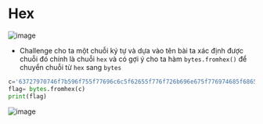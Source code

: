 # Hex
![image](https://user-images.githubusercontent.com/97203151/220955591-e91f4553-d8e3-4226-a69a-34984e9b52d9.png)  
- Challenge cho ta một chuỗi ký tự và dựa vào tên bài ta xác định được chuỗi đó chính là chuỗi `hex` và có gợi ý cho ta hàm `bytes.fromhex()` để chuyển chuỗi từ `hex` sang `bytes`
```Python
c='63727970746f7b596f755f77696c6c5f62655f776f726b696e675f776974685f6865785f737472696e67735f615f6c6f747d'
flag= bytes.fromhex(c)
print(flag)
```
![image](https://hackmd.io/_uploads/BJpIaH9u6.png)
